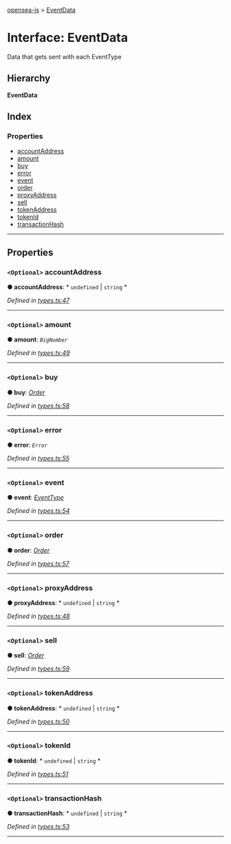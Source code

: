 [opensea-js](../README.md) > [EventData](../interfaces/eventdata.md)

# Interface: EventData

Data that gets sent with each EventType

## Hierarchy

**EventData**

## Index

### Properties

* [accountAddress](eventdata.md#accountaddress)
* [amount](eventdata.md#amount)
* [buy](eventdata.md#buy)
* [error](eventdata.md#error)
* [event](eventdata.md#event)
* [order](eventdata.md#order)
* [proxyAddress](eventdata.md#proxyaddress)
* [sell](eventdata.md#sell)
* [tokenAddress](eventdata.md#tokenaddress)
* [tokenId](eventdata.md#tokenid)
* [transactionHash](eventdata.md#transactionhash)

---

## Properties

<a id="accountaddress"></a>

### `<Optional>` accountAddress

**● accountAddress**: * `undefined` &#124; `string`
*

*Defined in [types.ts:47](https://github.com/ProjectOpenSea/opensea-js/blob/5a2d67e/src/types.ts#L47)*

___
<a id="amount"></a>

### `<Optional>` amount

**● amount**: *`BigNumber`*

*Defined in [types.ts:49](https://github.com/ProjectOpenSea/opensea-js/blob/5a2d67e/src/types.ts#L49)*

___
<a id="buy"></a>

### `<Optional>` buy

**● buy**: *[Order](order.md)*

*Defined in [types.ts:58](https://github.com/ProjectOpenSea/opensea-js/blob/5a2d67e/src/types.ts#L58)*

___
<a id="error"></a>

### `<Optional>` error

**● error**: *`Error`*

*Defined in [types.ts:55](https://github.com/ProjectOpenSea/opensea-js/blob/5a2d67e/src/types.ts#L55)*

___
<a id="event"></a>

### `<Optional>` event

**● event**: *[EventType](../enums/eventtype.md)*

*Defined in [types.ts:54](https://github.com/ProjectOpenSea/opensea-js/blob/5a2d67e/src/types.ts#L54)*

___
<a id="order"></a>

### `<Optional>` order

**● order**: *[Order](order.md)*

*Defined in [types.ts:57](https://github.com/ProjectOpenSea/opensea-js/blob/5a2d67e/src/types.ts#L57)*

___
<a id="proxyaddress"></a>

### `<Optional>` proxyAddress

**● proxyAddress**: * `undefined` &#124; `string`
*

*Defined in [types.ts:48](https://github.com/ProjectOpenSea/opensea-js/blob/5a2d67e/src/types.ts#L48)*

___
<a id="sell"></a>

### `<Optional>` sell

**● sell**: *[Order](order.md)*

*Defined in [types.ts:59](https://github.com/ProjectOpenSea/opensea-js/blob/5a2d67e/src/types.ts#L59)*

___
<a id="tokenaddress"></a>

### `<Optional>` tokenAddress

**● tokenAddress**: * `undefined` &#124; `string`
*

*Defined in [types.ts:50](https://github.com/ProjectOpenSea/opensea-js/blob/5a2d67e/src/types.ts#L50)*

___
<a id="tokenid"></a>

### `<Optional>` tokenId

**● tokenId**: * `undefined` &#124; `string`
*

*Defined in [types.ts:51](https://github.com/ProjectOpenSea/opensea-js/blob/5a2d67e/src/types.ts#L51)*

___
<a id="transactionhash"></a>

### `<Optional>` transactionHash

**● transactionHash**: * `undefined` &#124; `string`
*

*Defined in [types.ts:53](https://github.com/ProjectOpenSea/opensea-js/blob/5a2d67e/src/types.ts#L53)*

___

